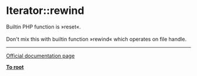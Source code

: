 # Iterator::rewind



Builtin PHP function is &#xBB;reset&#xAB;.<br><br>Don&apos;t mix this with builtin function &#xBB;rewind&#xAB; which operates on file handle.  

---

[Official documentation page](https://www.php.net/manual/en/iterator.rewind.php)

**[To root](/README.md)**
